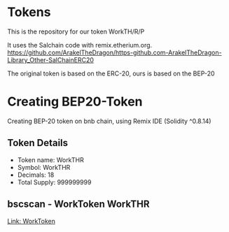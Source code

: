 # Tokens
This is the repository for our token WorkTH/R/P

It uses the Salchain code with remix.etherium.org.
https://github.com/ArakelTheDragon/https-github.com-ArakelTheDragon-Library_Other-SalChainERC20

The original token is based on the ERC-20, ours is based on the BEP-20

# Creating BEP20-Token
Creating BEP-20 token on bnb chain, using Remix IDE (Solidity ^0.8.14)

## Token Details

- Token name: WorkTHR
- Symbol: WorkTHR
- Decimals: 18
- Total Supply: 999999999



## bscscan - WorkToken WorkTHR

[Link: WorkToken](https://bscscan.com/address/0xffc4f8Bde970D87f324AefB584961DDB0fbb4F00)



